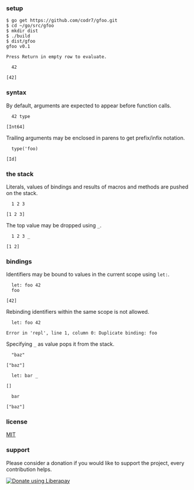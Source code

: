### setup

```
$ go get https://github.com/codr7/gfoo.git
$ cd ~/go/src/gfoo
$ mkdir dist
$ ./build
$ dist/gfoo
gfoo v0.1

Press Return in empty row to evaluate.

  42

[42]
```

### syntax
By default, arguments are expected to appear before function calls.

```
  42 type

[Int64]
```

Trailing arguments may be enclosed in parens to get prefix/infix notation.

```
  type('foo)

[Id]
```

### the stack
Literals, values of bindings and results of macros and methods are pushed on the stack.

```
  1 2 3

[1 2 3]
```

The top value may be dropped using `_`.

```
  1 2 3 _

[1 2]
```

### bindings
Identifiers may be bound to values in the current scope using `let:`.

```
  let: foo 42
  foo

[42]
```

Rebinding identifiers within the same scope is not allowed.

```
  let: foo 42

Error in 'repl', line 1, column 0: Duplicate binding: foo
```

Specifying `_` as value pops it from the stack.

```
  "baz"
  
["baz"]

  let: bar _

[]

  bar

["baz"]
```

### license
[MIT](https://github.com/codr7/gfoo/blob/master/LICENSE.txt)

### support
Please consider a donation if you would like to support the project, every contribution helps.

<a href="https://liberapay.com/codr7/donate"><img alt="Donate using Liberapay" src="https://liberapay.com/assets/widgets/donate.svg"></a>